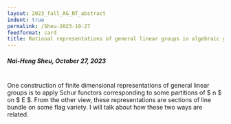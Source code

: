 ```yaml
---
layout: 2023_fall_AG_NT_abstract
indent: true
permalink: /Sheu-2023-10-27
feedformat: card
title: Rational representations of general linear groups in algebraic geometry
---
```


##### Nai-Heng Sheu, October 27, 2023
<br>
One construction of finite dimensional representations of general linear groups is to apply Schur functors corresponding to some partitions of $ n $ on $ E $. From the other view, these representations are sections of line bundle on some flag variety. I will talk about how these two ways are related.